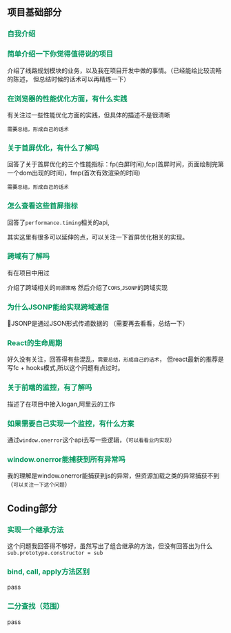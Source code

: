 ## 项目基础部分

### 自我介绍

### 简单介绍一下你觉得值得说的项目

  介绍了线路规划模块的业务，以及我在项目开发中做的事情。（已经能给比较流畅的陈述， 但总结时候的话术可以再精炼一下）

### 在浏览器的性能优化方面，有什么实践
  
  有关注过一些性能优化方面的实践，但具体的描述不是很清晰

  `需要总结，形成自己的话术`

### 关于首屏优化，有什么了解吗

  回答了关于首屏优化的三个性能指标：fp(白屏时间),fcp(首屏时间，页面绘制完第一个dom出现的时间)，fmp(首次有效渲染的时间)
  
   `需要总结，形成自己的话术`

### 怎么查看这些首屏指标
  
  回答了`performance.timing`相关的api,

  其实这里有很多可以延伸的点，可以关注一下首屏优化相关的实现。

### 跨域有了解吗

  有在项目中用过

  介绍了跨域相关的`同源策略`
  然后介绍了`CORS`,`JSONP`的跨域实现

### 为什么JSONP能给实现跨域通信

  JSONP是通过JSON形式传递数据的 （需要再去看看，总结一下）

### React的生命周期

  好久没有关注，回答得有些混乱，`需要总结，形成自己的话术`， 但react最新的推荐是写fc + hooks模式,所以这个问题有点过时。

### 关于前端的监控，有了解吗

  描述了在项目中接入logan,阿里云的工作

### 如果需要自己实现一个监控，有什么方案

  通过`window.onerror`这个api去写一些逻辑，（`可以看看业内实现`）

### window.onerror能捕获到所有异常吗

  我的理解是window.onerror能捕获到js的异常，但资源加载之类的异常捕获不到 （`可以关注一下这个问题`）

## Coding部分

### 实现一个继承方法

  这个问题我回答得不够好，虽然写出了组合继承的方法，但没有回答出为什么`sub.prototype.constructor = sub`

### bind, call, apply方法区别

  pass

### 二分查找（范围）

  pass

<style>
  h3 {
    color: #00965e
  }
</style>  
